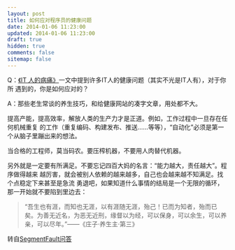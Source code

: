```yaml
---
layout: post
title: 如何应对程序员的健康问题
date: 2014-01-06 11:23:00
updated: 2014-01-06 11:23:00
draft: true
hidden: true
comments: false
sitemap: false
---
```


Q：[《IT 人的病痛》][1]一文中提到许多IT人的健康问题（其实不光是IT人有），对于你所
遇到的，你是如何应对的？

<!--more-->

A：那些老生常谈的养生技巧，和给健康网站的凑字文章，用处都不大。

提高产能，提高效率，解放人类的生产力才是正道。例如，工作过程中一旦存在任何机械重复
的工作（重复编码、构建发布、推送……等等），“自动化”必须是第一个从脑子里蹦出来的想法。

当合格的工程师，莫当码农。要压榨机器，不要用人肉替代机器。

另外就是一定要有所满足。不要忘记四百大妈的名言：“能力越大，责任越大”。程序做得越来
越厉害，就会被别人依赖的越来越多，自己也会越来越不知满足。找个点稳定下来甚至是急流
勇退吧，如果知道什么事情的结局是一个无限的循环，那一开始就不要陷到里边去：

> “吾生也有涯，而知也无涯，以有涯随无涯，殆己！已而为知者，殆而已矣。为善无近名，为恶无近刑，缘督以为经，可以保身，可以余生，可以养亲，可以尽年。”——《庄子·养生主·第三》

转自[SegmentFault问答][2]

  [1]: http://www.aiweibang.com/yuedu/tech/216164.html
  [2]: http://segmentfault.com/q/1010000000377745
